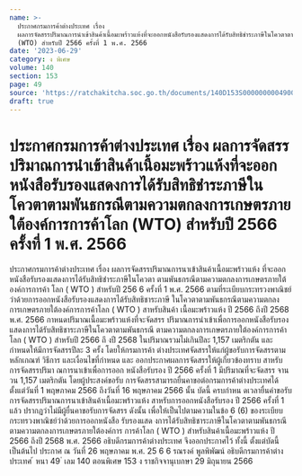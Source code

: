 ```yaml
---
name: >-
  ประกาศกรมการค้าต่างประเทศ เรื่อง
  ผลการจัดสรรปริมาณการนำเข้าสินค้าเนื้อมะพร้าวแห้งที่จะออกหนังสือรับรองแสดงการได้รับสิทธิชำระภาษีในโควตาตามพันธกรณีตามความตกลงการเกษตรภายใต้องค์การการค้าโลก
  (WTO) สำหรับปี 2566 ครั้งที่ 1 พ.ศ. 2566
date: '2023-06-29'
category: ง พิเศษ
volume: 140
section: 153
page: 49
source: 'https://ratchakitcha.soc.go.th/documents/140D153S0000000004900.pdf'
draft: true
---
```


# ประกาศกรมการค้าต่างประเทศ เรื่อง ผลการจัดสรรปริมาณการนำเข้าสินค้าเนื้อมะพร้าวแห้งที่จะออกหนังสือรับรองแสดงการได้รับสิทธิชำระภาษีในโควตาตามพันธกรณีตามความตกลงการเกษตรภายใต้องค์การการค้าโลก (WTO) สำหรับปี 2566 ครั้งที่ 1 พ.ศ. 2566

ประกาศกรมการค้าต่างประเทศ เรื่อง ผลการจัดสรรปริมาณการนาเข้าสินค้าเนื้อมะพร้าวแห้ง ที่จะออกหนังสือรับรองแสดงการได้รับสิทธิชำระภาษีในโควตา ตามพันธกรณีตามความตกลงการเกษตรภายใต้องค์การการค้า โลก ( WTO ) สำหรับปี 256 6 ครั้งที่ 1 พ.ศ. 2566 ตามที่ระเบียบกระทรวงพาณิชย์ว่าด้วยการออกหนังสือรับรองแสดงการได้รับสิทธิชาระภาษี ในโควตาตามพันธกรณีตามความตกลงการเกษตรภายใต้องค์การการค้าโลก ( WTO ) สาหรับสินค้า เนื้อมะพร้าวแห้ง ปี 2566 ถึงปี 2568 พ.ศ. 2566 กาหนดปริมาณเนื้อมะพร้าวแห้งที่จะจัดสรร ปริมาณการนำเข้าเพื่อการออกหนังสือรับรองแสดงการได้รับสิทธิชาระภาษีในโควตาตามพันธกรณี ตามความตกลงการเกษตรภายใต้องค์การการค้าโลก ( WTO ) สำหรับปี 2566 ถึ งปี 2568 ในปริมาณรวมไม่เกินปีละ 1,157 เมตริกตัน และกำหนดให้มีการจัดสรรปีละ 3 ครั้ง โดยให้กรมการค้า ต่างประเทศจัดสรรให้แก่ผู้ขอรับการจัดสรรตามหลักเกณฑ์ วิธีการ และเงื่อนไขที่กำหนด และ ออกประกาศผลการจัดสรรให้ผู้เกี่ยวข้องทราบ สาหรับการจัดสรรปริมา ณการนาเข้าเพื่อการออก หนังสือรับรอง ปี 2566 ครั้งที่ 1 มีปริมาณที่จะจัดสรร จานวน 1,157 เมตริกตัน โดยผู้ประสงค์ขอรับ การจัดสรรสามารถยื่นคาขอต่อกรมการค้าต่างประเทศได้ตั้งแต่วันที่ 1 พฤษภาคม 2566 ถึงวันที่ 16 พฤษภาคม 2566 นั้น บัดนี้ ครบกำหน ดเวลายื่นคำขอรับการจัดสรรปริมาณการนาเข้าสินค้าเนื้อมะพร้าวแห้ง สาหรับการออกหนังสือรับรอง ปี 2566 ครั้งที่ 1 แล้ว ปรากฏว่าไม่มีผู้ยื่นคาขอรับการจัดสรร ดังนั้น เพื่อให้เป็นไปตามความในข้อ 6 (6) ของระเบียบกระทรวงพาณิชย์ว่าด้วยการออกหนังสือ รับรองแสด งการได้รับสิทธิชาระภาษีในโควตาตามพันธกรณีตามความตกลงการเกษตรภายใต้องค์การ การค้าโลก ( WTO ) สำหรับสินค้าเนื้อมะพร้าวแห้ง ปี 2566 ถึงปี 2568 พ.ศ. 2566 อธิบดีกรมการค้าต่างประเทศ จึงออกประกาศไว้ ทั้งนี้ ตั้งแต่บัดนี้เป็นต้นไป ประกาศ ณ วันที่ 26 พฤษภาคม พ.ศ. 25 6 6 รณรงค์ พูลพิพัฒน์ อธิบดีกรมการค้าต่างประเทศ ้ หนา 49 ่ เลม 140 ตอนพิเศษ 153 ง ราชกิจจานุเบกษา 29 มิถุนายน 2566
